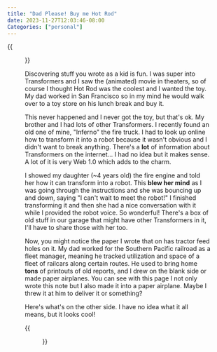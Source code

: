 ```yaml
---
title: "Dad Please! Buy me Hot Rod"
date: 2023-11-27T12:03:46-08:00
Categories: ["personal"]
---
```


{{<figure src="/images/IMG_0111.jpg" caption="" alt="Dad Please! Buy me Hot Rod a TRANSFormer that turns into a Hot Rod Car. Note: Buy Hot Rod in San Francisco And give it To me on my Birthday">}}

Discovering stuff you wrote as a kid is fun. I was super into Transformers and I saw the (animated) movie in theaters, so of course I thought Hot Rod was the coolest and I wanted the toy. My dad worked in San Francisco so in my mind he would walk over to a toy store on his lunch break and buy it.

This never happened and I never got the toy, but that's ok. My brother and I had lots of other Transformers. I recently found an old one of mine, "Inferno" the fire truck. I had to look up online how to transform it into a robot because it wasn't obvious and I didn't want to break anything. There's a **lot** of information about Transformers on the internet... I had no idea but it makes sense. A lot of it is very Web 1.0 which adds to the charm.

I showed my daughter (~4 years old) the fire engine and told her how it can transform into a robot. This **blew her mind** as I was going through the instructions and she was bouncing up and down, saying "I can't wait to meet the robot!" I finished transforming it and then she had a nice conversation with it while I provided the robot voice. So wonderful! There's a box of old stuff in our garage that might have other Transformers in it, I'll have to share those with her too.

Now, you might notice the paper I wrote that on has tractor feed holes on it. My dad worked for the Southern Pacific railroad as a fleet manager, meaning he tracked utilization and space of a fleet of railcars along certain routes. He used to bring home **tons** of printouts of old reports, and I drew on the blank side or made paper airplanes. You can see with this page I not only wrote this note but I also made it into a paper airplane. Maybe I threw it at him to deliver it or something?

Here's what's on the other side. I have no idea what it all means, but it looks cool! 

{{<figure src="/images/IMG_0112.jpg" caption="" alt="Southern Pacific Weekly Detail Report">}}
